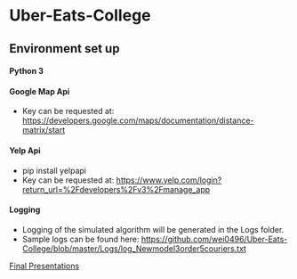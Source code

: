 # Uber-Eats-College #


## Environment set up ##
#### Python 3 ####
#### Google Map Api ####
- Key can be requested at: https://developers.google.com/maps/documentation/distance-matrix/start
#### Yelp Api #### 
- pip install yelpapi
- Key can be requested at: https://www.yelp.com/login?return_url=%2Fdevelopers%2Fv3%2Fmanage_app

#### Logging ####
- Logging of the simulated algorithm will be generated in the Logs folder.
- Sample logs can be found here: https://github.com/wei0496/Uber-Eats-College/blob/master/Logs/log_Newmodel3order5couriers.txt

[Final Presentations](https://docs.google.com/presentation/d/1_DcKdw_z8YStKGYHS71-Bi1q-G9MKh8Vr6izDp3vrCk/edit?usp=sharing)<br/>
